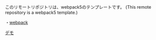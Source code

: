 このリモートリポジトリは、webpack5のテンプレートです。
(This remote repository is a webpack5 template.)

・[webpack](https://webpack.js.org/)

[デモ](https://code-polaris044webpack5.netlify.app/)

